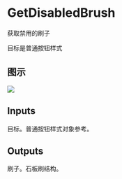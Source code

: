 # GetDisabledBrush

获取禁用的刷子

目标是普通按钮样式

## 图示

![]($-20221218-18210616.png)

## Inputs

目标。普通按钮样式对象参考。 

## Outputs

刷子。石板刷结构。
